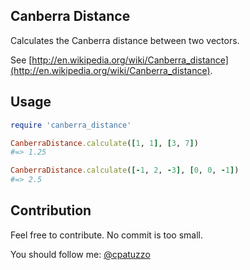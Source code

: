 ## Canberra Distance

Calculates the Canberra distance between two vectors.

See [http://en.wikipedia.org/wiki/Canberra_distance](http://en.wikipedia.org/wiki/Canberra_distance).

## Usage

```ruby
require 'canberra_distance'

CanberraDistance.calculate([1, 1], [3, 7])
#=> 1.25

CanberraDistance.calculate([-1, 2, -3], [0, 0, -1])
#=> 2.5
```

## Contribution

Feel free to contribute. No commit is too small.

You should follow me: [@cpatuzzo](https://twitter.com/cpatuzzo)
